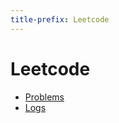 ```yaml
---
title-prefix: Leetcode
---
```


# Leetcode

- [Problems](/leetcode/problems)
- [Logs](/leetcode/logs)

